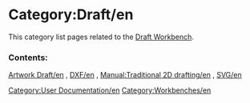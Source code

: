 # Category:Draft/en
This category list pages related to the [Draft Workbench](Draft_Workbench.md).

### Contents:

[Artwork Draft/en](Artwork_Draft/en.md) , [DXF/en](DXF/en.md) , [Manual:Traditional 2D drafting/en](Manual:Traditional_2D_drafting/en.md) , [SVG/en](SVG/en.md)

[Category:User Documentation/en](Category:User_Documentation/en.md) [Category:Workbenches/en](Category:Workbenches/en.md)
